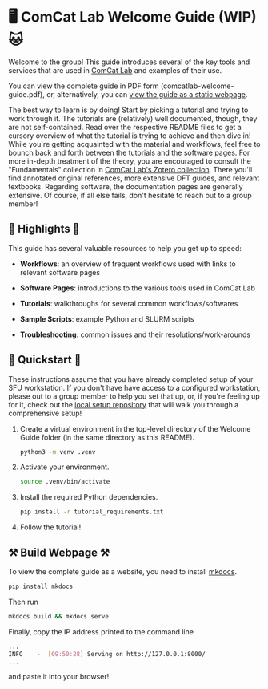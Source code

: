 # 🖥 ComCat Lab Welcome Guide (WIP) 🐱

Welcome to the group! This guide introduces several of the key tools and services
that are used in [ComCat Lab][comcat-lab] and examples of their use.

You can view the complete guide in PDF form (comcatlab-welcome-guide.pdf), or,
alternatively, you can [view the guide as a static webpage](#-build-webpage-).

The best way to learn is by doing! Start by picking a tutorial and trying to work
through it. The tutorials are (relatively) well documented, though, they are not
self-contained. Read over the respective README files to get a cursory overview
of what the tutorial is trying to achieve and then dive in! While you're getting
acquainted with the material and workflows, feel free to bounch back and forth
between the tutorials and the software pages. For more in-depth treatment of the
theory, you are encouraged to consult the "Fundamentals" collection in [ComCat Lab's
Zotero collection][zotero-collection]. There you'll find annotated original references,
more extensive DFT guides, and relevant textbooks. Regarding software, the
documentation pages are generally extensive. Of course, if all else fails, don't
hesitate to reach out to a group member!

## 🌟 Highlights 🌟

This guide has several valuable resources to help you get up to speed:

- **Workflows**: an overview of frequent workflows used with links to relevant software pages

- **Software Pages**: introductions to the various tools used in ComCat Lab

- **Tutorials**: walkthroughs for several common workflows/softwares

- **Sample Scripts**: example Python and SLURM scripts

- **Troubleshooting**: common issues and their resolutions/work-arounds

## :rocket: Quickstart :rocket:

These instructions assume that you have already completed setup of your SFU
workstation. If you don't have have access to a configured workstation, please out to a
group member to help you set that up, or, if you're feeling up for it, check out
the [local setup repository][local-setup] that will walk you through a comprehensive
setup!

1. Create a virtual environment in the top-level directory of the Welcome Guide folder
   (in the same directory as this README).

    ```bash
    python3 -m venv .venv
    ```

2. Activate your environment.

    ```bash
    source .venv/bin/activate
    ```

3. Install the required Python dependencies.

    ```bash
    pip install -r tutorial_requirements.txt
    ```

4. Follow the tutorial!

## ⚒ Build Webpage ⚒

To view the complete guide as a website, you need to install [mkdocs][mkdocs].

```bash
pip install mkdocs
```

Then run

```bash
mkdocs build && mkdocs serve
```

Finally, copy the IP address printed to the command line

```bash
...
INFO    -  [09:50:28] Serving on http://127.0.0.1:8000/
...
```

and paste it into your browser!

[mkdocs]: https://www.mkdocs.org/user-guide/
[zotero-collection]: https://www.zotero.org/groups/5526800/comcat_lab/library
[local-setup]: https://github.com/ComCatLab/local-setup
[comcat-lab]: https://www.siahrostamilab.com
[mkdocs]: https://www.mkdocs.org
